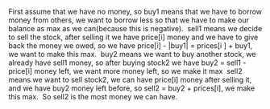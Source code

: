 First assume that we have no money, so buy1 means that we have to borrow money from others, we want to borrow less so that we have to make our balance as max as we can(because this is negative).
​
sell1 means we decide to sell the stock, after selling it we have price[i] money and we have to give back the money we owed, so we have price[i] - |buy1| = prices[i ] + buy1, we want to make this max.
​
buy2 means we want to buy another stock, we already have sell1 money, so after buying stock2 we have buy2 = sell1 - price[i] money left, we want more money left, so we make it max
​
sell2 means we want to sell stock2, we can have price[i] money after selling it, and we have buy2 money left before, so sell2 = buy2 + prices[i], we make this max.
​
So sell2 is the most money we can have.